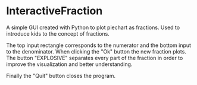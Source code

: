 # InteractiveFraction
A simple GUI created with Python to plot piechart as fractions. 
Used to introduce kids to the concept of fractions.

The top input rectangle corresponds to the numerator and the bottom input to the denominator.
When clicking the "Ok" button the new fraction plots. 
The button "EXPLOSIVE" separates every part of the fraction in order to improve the visualization and better understanding.

Finally the "Quit" button closes the program.
